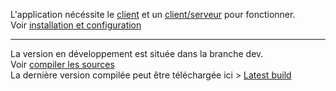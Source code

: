 L'application nécéssite le [client]() et un [client/serveur]() pour fonctionner.  
Voir [installation et configuration](https://github.com/tofferPika/SOS21Editor/wiki/Installation-et-configuration)  
***
La version en développement est située dans la branche dev.  
Voir [compiler les sources](https://github.com/tofferPika/SOS21Editor/wiki/Compiler-les-sources)  
La dernière version compilée peut être téléchargée ici > [Latest build](http://lejeu.sos-21.com/_lastestbuilds/editor.swf)